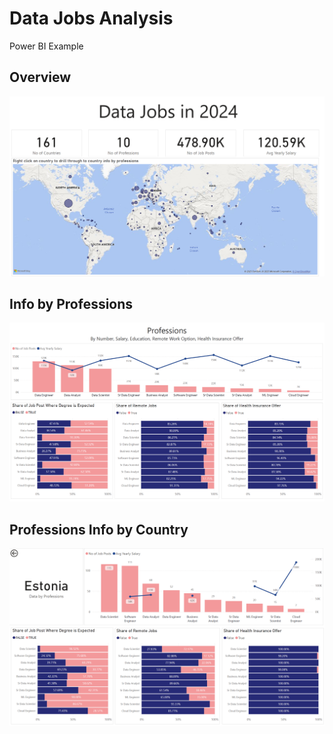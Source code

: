 # Data Jobs Analysis  
Power BI Example  

## Overview  
![Main Dashboard](overview.png)  

## Info by Professions  
![Professions](professions.png)  

## Professions Info by Country  
![Main Dashboard](country.png)  